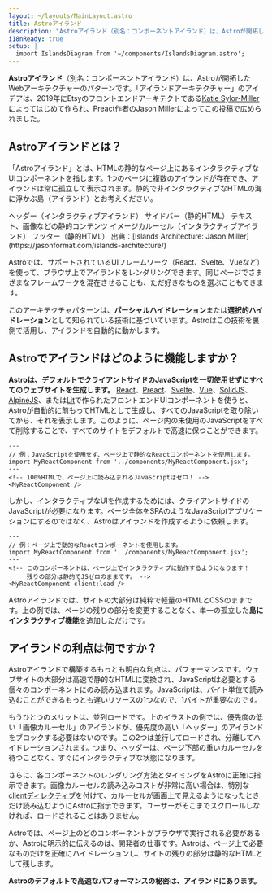 ```yaml
---
layout: ~/layouts/MainLayout.astro
title: Astroアイランド
description: "Astroアイランド（別名：コンポーネントアイランド）は、Astroが開拓したWebアーキテクチャーのパターンの1つです。「アイランドアーキテクチャ」は、2019年にEtsyのフロントエンドアーキテクトKatie Sylor-Millerによって初めて作られ、Preactの作者、Jason Millerによって広まりました。"
i18nReady: true
setup: |
  import IslandsDiagram from '~/components/IslandsDiagram.astro';
---
```


**Astroアイランド**（別名：コンポーネントアイランド）は、Astroが開拓したWebアーキテクチャーのパターンです。「アイランドアーキテクチャー」のアイデアは、2019年にEtsyのフロントエンドアーキテクトである[Katie Sylor-Miller](https://twitter.com/ksylor)によってはじめて作られ、Preact作者のJason Millerによって[この投稿](https://jasonformat.com/islands-architecture/)で広められました。


## Astroアイランドとは？

「Astroアイランド」とは、HTMLの静的なページ上にあるインタラクティブなUIコンポーネントを指します。1つのページに複数のアイランドが存在でき、アイランドは常に孤立して表示されます。静的で非インタラクティブなHTMLの海に浮かぶ島（アイランド）とお考えください。

<IslandsDiagram>
    <Fragment slot="headerApp">ヘッダー（インタラクティブアイランド）</Fragment>
    <Fragment slot="sidebarApp">サイドバー（静的HTML）</Fragment>
    <Fragment slot="main">
        テキスト、画像などの静的コンテンツ
    </Fragment>
    <Fragment slot="carouselApp">イメージカルーセル（インタラクティブアイランド）</Fragment>
    <Fragment slot="footer">フッター（静的HTML）</Fragment>
    <Fragment slot="source">出典：[Islands Architecture: Jason Miller](https://jasonformat.com/islands-architecture/)</Fragment>
</IslandsDiagram>

Astroでは、サポートされているUIフレームワーク（React、Svelte、Vueなど）を使って、ブラウザ上でアイランドをレンダリングできます。同じページでさまざまなフレームワークを混在させることも、ただ好きなものを選ぶこともできます。

このアーキテクチャパターンは、**パーシャルハイドレーション**または**選択的ハイドレーション**として知られている技術に基づいています。Astroはこの技術を裏側で活用し、アイランドを自動的に動かします。


## Astroでアイランドはどのように機能しますか？

**Astroは、デフォルトでクライアントサイドのJavaScriptを一切使用せずにすべてのウェブサイトを生成します。** [React](https://reactjs.org/)、[Preact](https://preactjs.com/)、[Svelte](https://svelte.dev/)、[Vue](https://vuejs.org/)、[SolidJS](https://www.solidjs.com/)、[AlpineJS](https://alpinejs.dev/)、または[Lit](https://lit.dev/)で作られたフロントエンドUIコンポーネントを使うと、Astroが自動的に前もってHTMLとして生成し、すべてのJavaScriptを取り除いてから、それを表示します。このように、ページ内の未使用のJavaScriptをすべて削除することで、すべてのサイトをデフォルトで高速に保つことができます。

```astro title="src/pages/index.astro"
---
// 例：JavaScriptを使用せず、ページ上で静的なReactコンポーネントを使用します。
import MyReactComponent from '../components/MyReactComponent.jsx';
---
<!-- 100%HTMLで、ページ上に読み込まれるJavaScriptはゼロ！ -->
<MyReactComponent />
```

しかし、インタラクティブなUIを作成するためには、クライアントサイドのJavaScriptが必要になります。ページ全体をSPAのようなJavaScriptアプリケーションにするのではなく、Astroはアイランドを作成するように依頼します。

```astro title="src/pages/index.astro" ins="client:load"
---
// 例：ページ上で動的なReactコンポーネントを使用します。
import MyReactComponent from '../components/MyReactComponent.jsx';
---
<!-- このコンポーネントは、ページ上でインタラクティブに動作するようになります！
     残りの部分は静的でJSゼロのままです。 -->
<MyReactComponent client:load />
```

Astroアイランドでは、サイトの大部分は純粋で軽量のHTMLとCSSのままです。上の例では、ページの残りの部分を変更することなく、単一の孤立した**島にインタラクティブ機能**を追加しただけです。


## アイランドの利点は何ですか？

Astroアイランドで構築するもっとも明白な利点は、パフォーマンスです。ウェブサイトの大部分は高速で静的なHTMLに変換され、JavaScriptは必要とする個々のコンポーネントにのみ読み込まれます。JavaScriptは、バイト単位で読み込むことができるもっとも遅いリソースの1つなので、1バイトが重要なのです。

もうひとつのメリットは、並列ロードです。上のイラストの例では、優先度の低い「画像カルーセル」のアイランドが、優先度の高い「ヘッダー」のアイランドをブロックする必要はないのです。この2つは並行してロードされ、分離してハイドレーションされます。つまり、ヘッダーは、ページ下部の重いカルーセルを待つことなく、すぐにインタラクティブな状態になります。

さらに、各コンポーネントのレンダリング方法とタイミングをAstroに正確に指示できます。画像カルーセルの読み込みコストが非常に高い場合は、特別な[clientディレクティブ](/ja/reference/directives-reference/#client-directives)を付けて、カルーセルが画面上で見えるようになったときだけ読み込むようにAstroに指示できます。ユーザーがそこまでスクロールしなければ、ロードされることはありません。

Astroでは、ページ上のどのコンポーネントがブラウザで実行される必要があるか、Astroに明示的に伝えるのは、開発者の仕事です。Astroは、ページ上で必要なものだけを正確にハイドレーションし、サイトの残りの部分は静的なHTMLとして残します。

**Astroのデフォルトで高速なパフォーマンスの秘密は、アイランドにあります。**
